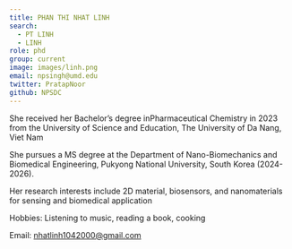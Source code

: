 ```yaml
---
title: PHAN THI NHAT LINH
search:
  - PT LINH
  - LINH
role: phd
group: current
image: images/linh.png
email: npsingh@umd.edu
twitter: PratapNoor
github: NPSDC
---
```


She received her Bachelor’s degree inPharmaceutical Chemistry in 2023 from the University of Science and Education, The University of Da Nang, Viet Nam

She pursues a MS degree at the Department of Nano-Biomechanics and Biomedical Engineering, Pukyong National University, South Korea (2024-2026).

Her research interests include 2D material, biosensors, and nanomaterials for sensing and biomedical application

Hobbies: Listening to music, reading a book, cooking

Email: nhatlinh1042000@gmail.com
